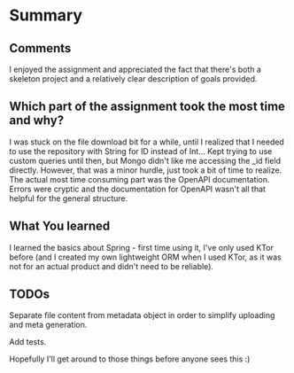 # Summary

## Comments

I enjoyed the assignment and appreciated the fact that there's both a
skeleton project and a relatively clear description of goals provided.

## Which part of the assignment took the most time and why?
I was stuck on the file download bit for a while, until I realized that I
needed to use the repository with String for ID instead of Int... Kept trying
to use custom queries until then, but Mongo didn't like me accessing the _id field directly.
However, that was a minor hurdle, just took
a bit of time to realize. The actual most time consuming part was the OpenAPI
documentation. Errors were cryptic and the documentation for OpenAPI
wasn't all that helpful for the general structure.
## What You learned

I learned the basics about Spring - first time using it, I've only used KTor
before (and I created my own lightweight ORM when I used KTor, as it
was not for an actual product and didn't need to be reliable).

## TODOs

Separate file content from metadata object in order to simplify
uploading and meta generation.

Add tests.

Hopefully I'll get around to those things before anyone sees this :)